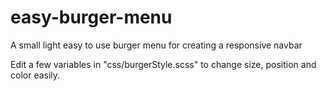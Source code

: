 # easy-burger-menu

A small light easy to use burger menu for creating a responsive navbar

Edit a few variables in "css/burgerStyle.scss" to change size, position and color easily. 
